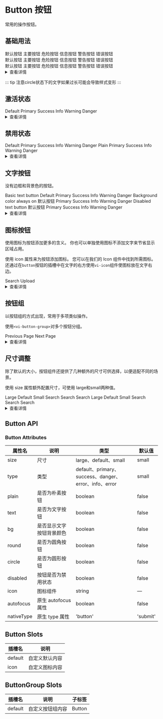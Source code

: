 <style scoped>
  .vi-button {
      margin:10px 5px;
  }
</style>


# Button 按钮
常用的操作按钮。
## 基础用法
<div class="example">
  <vi-button>默认按钮</vi-button>
  <vi-button type="primary">主要按钮</vi-button>
  <vi-button type="danger">危险按钮</vi-button>
  <vi-button type="info">信息按钮</vi-button>
  <vi-button type="warning">警告按钮</vi-button>
  <vi-button type="error">错误按钮</vi-button>
  <br />
  <vi-button plain>默认按钮</vi-button>
  <vi-button type="primary" plain>主要按钮</vi-button>
  <vi-button type="danger" plain>危险按钮</vi-button>
  <vi-button type="info" plain>信息按钮</vi-button>
  <vi-button type="warning" plain>警告按钮</vi-button>
  <vi-button type="error" plain>错误按钮</vi-button>
  <br />
  <vi-button round>默认按钮</vi-button>
  <vi-button type="primary" round>主要按钮</vi-button>
  <vi-button type="danger" round>危险按钮</vi-button>
  <vi-button type="info" round>信息按钮</vi-button>
  <vi-button type="warning" round>警告按钮</vi-button>
  <vi-button type="error" round>错误按钮</vi-button>
  <br />
  <vi-button circle icon="search"></vi-button>
  <vi-button type="primary" circle icon="down-circle"></vi-button>
  <vi-button type="danger" circle icon="check"></vi-button>
  <vi-button type="info" circle icon="message"></vi-button>
  <vi-button type="warning" circle icon="star"></vi-button>
  <vi-button type="error" circle icon="delete"></vi-button>
</div>

<details>
<summary>查看详情</summary>

``` vue
<template>
  <div class="example">
    <vi-button>默认按钮</vi-button>
    <vi-button type="primary">主要按钮</vi-button>
    <vi-button type="danger">危险按钮</vi-button>
    <vi-button type="info">信息按钮</vi-button>
    <vi-button type="warning">警告按钮</vi-button>
    <vi-button type="error">错误按钮</vi-button>
    <br />
    <vi-button plain>默认按钮</vi-button>
    <vi-button type="primary" plain>主要按钮</vi-button>
    <vi-button type="danger" plain>危险按钮</vi-button>
    <vi-button type="info" plain>信息按钮</vi-button>
    <vi-button type="warning" plain>警告按钮</vi-button>
    <vi-button type="error" plain>错误按钮</vi-button>
    <br />
    <vi-button round>默认按钮</vi-button>
    <vi-button type="primary" round>主要按钮</vi-button>
    <vi-button type="danger" round>危险按钮</vi-button>
    <vi-button type="info" round>信息按钮</vi-button>
    <vi-button type="warning" round>警告按钮</vi-button>
    <vi-button type="error" round>错误按钮</vi-button>
    <br />
    <vi-button circle icon="search"></vi-button>
    <vi-button type="primary" circle icon="down-circle"></vi-button>
    <vi-button type="danger" circle icon="check"></vi-button>
    <vi-button type="info" circle icon="message"></vi-button>
    <vi-button type="warning" circle icon="star"></vi-button>
    <vi-button type="error" circle icon="delete"></vi-button>
  </div>
</template>
```
</details>

::: tip
注意circle状态下的文字如果过长可能会导致样式变形
:::


## 激活状态
<div class="example">
  <vi-row>
    <vi-button active>Default</vi-button>
    <vi-button type="primary" active>Primary</vi-button>
    <vi-button type="success" active>Success</vi-button>
    <vi-button type="info" active>Info</vi-button>
    <vi-button type="warning" active>Warning</vi-button>
    <vi-button type="danger" active>Danger</vi-button>
  </vi-row>
</div>

<details>
<summary>查看详情</summary>

``` vue
<template>
  <vi-row>
    <vi-button active>Default</vi-button>
    <vi-button type="primary" active>Primary</vi-button>
    <vi-button type="success" active>Success</vi-button>
    <vi-button type="info" active>Info</vi-button>
    <vi-button type="warning" active>Warning</vi-button>
    <vi-button type="danger" active>Danger</vi-button>
  </vi-row>
</template>
```
</details>


## 禁用状态

<div class="example">
  <vi-row>
    <vi-button disabled>Default</vi-button>
    <vi-button type="primary" disabled>Primary</vi-button>
    <vi-button type="success" disabled>Success</vi-button>
    <vi-button type="info" disabled>Info</vi-button>
    <vi-button type="warning" disabled>Warning</vi-button>
    <vi-button type="danger" disabled>Danger</vi-button>
  </vi-row>

  <vi-row>
    <vi-button plain disabled>Plain</vi-button>
    <vi-button type="primary" plain disabled>Primary</vi-button>
    <vi-button type="success" plain disabled>Success</vi-button>
    <vi-button type="info" plain disabled>Info</vi-button>
    <vi-button type="warning" plain disabled>Warning</vi-button>
    <vi-button type="danger" plain disabled>Danger</vi-button>
  </vi-row>
</div>

<details>
<summary>查看详情</summary>

``` vue
<template>
  <div class="example">
    <vi-row>
    <vi-button disabled>Default</vi-button>
    <vi-button type="primary" disabled>Primary</vi-button>
    <vi-button type="success" disabled>Success</vi-button>
    <vi-button type="info" disabled>Info</vi-button>
    <vi-button type="warning" disabled>Warning</vi-button>
    <vi-button type="danger" disabled>Danger</vi-button>
    </vi-row>

    <vi-row>
    <vi-button plain disabled>Plain</vi-button>
    <vi-button type="primary" plain disabled>Primary</vi-button>
    <vi-button type="success" plain disabled>Success</vi-button>
    <vi-button type="info" plain disabled>Info</vi-button>
    <vi-button type="warning" plain disabled>Warning</vi-button>
    <vi-button type="danger" plain disabled>Danger</vi-button>
    </vi-row>
  </div>
</template>
```
</details>



## 文字按钮
没有边框和背景色的按钮。

<div class="example">
  Basic text button
  <vi-row>
    <vi-button text>Default</vi-button>
    <vi-button type="primary" text>Primary</vi-button>
    <vi-button type="success" text>Success</vi-button>
    <vi-button type="info" text>Info</vi-button>
    <vi-button type="warning" text>Warning</vi-button>
    <vi-button type="danger" text>Danger</vi-button>
  </vi-row>
  Background color always on
  <vi-row>
    <vi-button  text  bg>默认按钮</vi-button>
    <vi-button type="primary"  text bg>Primary</vi-button>
    <vi-button type="success"  text bg>Success</vi-button>
    <vi-button type="info"  text bg>Info</vi-button>
    <vi-button type="warning"  text bg>Warning</vi-button>
    <vi-button type="danger"  text bg>Danger</vi-button>
  </vi-row>
  Disabled text button
  <vi-row>
    <vi-button  text disabled>默认按钮</vi-button>
    <vi-button type="primary" text disabled>Primary</vi-button>
    <vi-button type="success" text disabled>Success</vi-button>
    <vi-button type="info" text disabled>Info</vi-button>
    <vi-button type="warning" text disabled>Warning</vi-button>
    <vi-button type="danger" text disabled>Danger</vi-button>
  </vi-row>
</div>

<details>
<summary>查看详情</summary>

``` vue
<template>
  <div class="example">
    Basic text button
    <vi-row>
      <vi-button text>Default</vi-button>
      <vi-button type="primary" text>Primary</vi-button>
      <vi-button type="success" text>Success</vi-button>
      <vi-button type="info" text>Info</vi-button>
      <vi-button type="warning" text>Warning</vi-button>
      <vi-button type="danger" text>Danger</vi-button>
    </vi-row>
    Background color always on
    <vi-row>
      <vi-button  text  bg>默认按钮</vi-button>
      <vi-button type="primary"  text bg>Primary</vi-button>
      <vi-button type="success"  text bg>Success</vi-button>
      <vi-button type="info"  text bg>Info</vi-button>
      <vi-button type="warning"  text bg>Warning</vi-button>
      <vi-button type="danger"  text bg>Danger</vi-button>
    </vi-row>
    Disabled text button
    <vi-row>
      <vi-button  text disabled>默认按钮</vi-button>
      <vi-button type="primary" text disabled>Primary</vi-button>
      <vi-button type="success" text disabled>Success</vi-button>
      <vi-button type="info" text disabled>Info</vi-button>
      <vi-button type="warning" text disabled>Warning</vi-button>
      <vi-button type="danger" text disabled>Danger</vi-button>
    </vi-row>
  </div>
</template>
```
</details>


## 图标按钮
使用图标为按钮添加更多的含义。 你也可以单独使用图标不添加文字来节省显示区域占用。

使用 icon 属性来为按钮添加图标。 您可以在我们的 Icon 组件中找到所需图标。 还通过在`button`按钮的插槽中在文字的右方使用`vi-icon`组件使图标放在文字右边。

<div class="example">
    <div class="flex">
      <vi-button type="primary" icon="edit" />
      <vi-button type="primary" icon="share" />
      <vi-button type="primary" icon="delete" />
      <vi-button type="primary" icon="search">Search</vi-button>
      <vi-button type="primary">
        Upload<vi-icon name="upload"></vi-icon>
      </vi-button>
    </div>
</div>

<details>
<summary>查看详情</summary>

``` vue
<template>
  <div class="example">
    <div class="flex">
      <vi-button type="primary" icon="edit" />
      <vi-button type="primary" icon="share" />
      <vi-button type="primary" icon="delete" />
      <vi-button type="primary" icon="search">Search</vi-button>
      <vi-button type="primary">
        Upload<vi-icon name="upload"></vi-icon>
      </vi-button>
    </div>
</div>
</template>
```
</details>


## 按钮组
以按钮组的方式出现，常用于多项类似操作。

使用`<vi-button-group>`对多个按钮分组。
<div class="example">
  <vi-button-group>
    <vi-button type="primary" icon="arrowleft">Previous Page</vi-button>
    <vi-button type="primary">
      Next Page<vi-icon name="arrowright"></vi-icon>
    </vi-button>
  </vi-button-group>

  <vi-button-group class="ml-4">
    <vi-button type="primary" icon="edit" />
    <vi-button type="primary" icon="share" />
    <vi-button type="primary" icon="delete" />
  </vi-button-group>
</div>

<details>
<summary>查看详情</summary>

``` vue
<template>
  <div class="example">
  <vi-button-group>
    <vi-button type="primary" icon="arrowleft">Previous Page</vi-button>
    <vi-button type="primary">
      Next Page<vi-icon name="arrowright"></vi-icon>
    </vi-button>
  </vi-button-group>

  <vi-button-group class="ml-4">
    <vi-button type="primary" icon="edit" />
    <vi-button type="primary" icon="share" />
    <vi-button type="primary" icon="delete" />
  </vi-button-group>
  </div>
</template>
```
</details>

## 尺寸调整
除了默认的大小，按钮组件还提供了几种额外的尺寸可供选择，以便适配不同的场景。

使用 size 属性额外配置尺寸，可使用 large和small两种值。

<div class="example">
  <vi-row>
    <vi-button size="large">Large</vi-button>
    <vi-button>Default</vi-button>
    <vi-button size="small">Small</vi-button>
    <vi-button size="large" icon="search">Search</vi-button>
    <vi-button icon="search">Search</vi-button>
    <vi-button size="small" icon="search">Search</vi-button>
  </vi-row>
  <vi-row>
    <vi-button size="large" round>Large</vi-button>
    <vi-button round>Default</vi-button>
    <vi-button size="small" round>Small</vi-button>
    <vi-button size="large" icon="search" round>Search</vi-button>
    <vi-button icon="search" round>Search</vi-button>
    <vi-button size="small" icon="search" round>Search</vi-button>
  </vi-row>
  <vi-row>
    <vi-button icon="search" size="large" circle />
    <vi-button icon="search" circle />
    <vi-button icon="search" size="small" circle />
  </vi-row>
</div>

<details>
<summary>查看详情</summary>

``` vue
<template>
  <vi-row>
    <vi-button size="large">Large</vi-button>
    <vi-button>Default</vi-button>
    <vi-button size="small">Small</vi-button>
    <vi-button size="large" icon="search">Search</vi-button>
    <vi-button icon="search">Search</vi-button>
    <vi-button size="small" icon="search">Search</vi-button>
  </vi-row>
  <vi-row>
    <vi-button size="large" round>Large</vi-button>
    <vi-button round>Default</vi-button>
    <vi-button size="small" round>Small</vi-button>
    <vi-button size="large" icon="search" round>Search</vi-button>
    <vi-button icon="search" round>Search</vi-button>
    <vi-button size="small" icon="search" round>Search</vi-button>
  </vi-row>
  <vi-row>
    <vi-button icon="search" size="large" circle />
    <vi-button icon="search" circle />
    <vi-button icon="search" size="small" circle />
  </vi-row>
</template>
```
</details>


## Button API

### Button Attributes
| 属性名	|    说明	    |     类型    |	   默认值    |
| ------ | ----------- | ----------- | ----------- |
| size   |     尺寸    |  large、default、small | small |
| type   |     类型    |  default、primary、success、danger、error、info、error | small |
|  plain   |    是否为朴素按钮     |   boolean     |    false     |
|  text   |    是否为文字按钮     |   boolean     |    false     |
|  bg   |  	是否显示文字按钮背景颜色    |   boolean     |    false     |
|  round   |  	是否为圆角按钮    |   boolean     |    false     |
|  circle   |  	是否为圆形按钮 |   boolean     |    false     |
|  disabled   |  按钮是否为禁用状态	 |   boolean     |    false     |
|  icon   |  图标组件	 |   string     |    —    |
|  autofocus   |  	原生 autofocus 属性	 |   boolean     |    false    |
|  nativeType   | 	原生 type 属性  | 'button'| 'submit'| 'reset'    |   button   |


## Button Slots
| 插槽名	|    说明	    |
| ------ | ----------- |
| default | 自定义默认内容|
| icon | 自定义图标内容|


## ButtonGroup Slots
| 插槽名	|    说明	    |    子标签   |
| ------	| -------  |  --------   |
| default	 |  自定义按钮组内容 |	Button  |